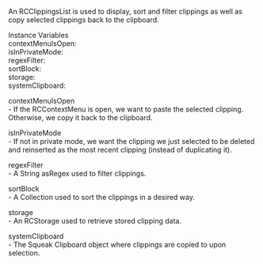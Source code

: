 An RCClippingsList is used to display, sort and filter clippings as well as copy selected clippings back to the clipboard.

Instance Variables  
	contextMenuIsOpen:		<Boolean>  
	isInPrivateMode:		 	<Boolean>  
	regexFilter:					<String>  
	sortBlock:					<Collection>  
	storage:					<RCStorage>  
	systemClipboard:			<Clipboard>  

contextMenuIsOpen  
	- If the RCContextMenu is open, we want to paste the selected clipping. Otherwise, we copy it back to the clipboard.

isInPrivateMode  
	- If not in private mode, we want the clipping we just selected to be deleted and reinserted as the most recent clipping (instead of duplicating it).

regexFilter  
	- A String asRegex used to filter clippings.

sortBlock  
	- A Collection used to sort the clippings in a desired way.

storage  
	- An RCStorage used to retrieve stored clipping data.

systemClipboard  
	- The Squeak Clipboard object where clippings are copied to upon selection.
